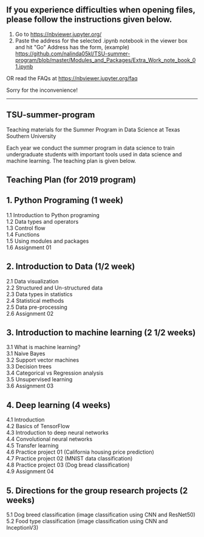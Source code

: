 ## If you experience difficulties when opening files, please follow the instructions given below.
1. Go to https://nbviewer.jupyter.org/
2. Paste the address for the selected .ipynb notebook in the viewer box and hit "Go"
   Address has the form, (example)
   https://github.com/nalinda05kl/TSU-summer-program/blob/master/Modules_and_Packages/Extra_Work_note_book_01.ipynb

OR read the FAQs at https://nbviewer.jupyter.org/faq

Sorry for the inconvenience!
__________________________________________________________________________________________________________
## TSU-summer-program
Teaching materials for the Summer Program in Data Science at Texas Southern University

Each year we conduct the summer program in data science to train undergraduate students with important tools used in data science and machine learning. The teaching plan is given below. 

## Teaching Plan (for 2019 program)

## 1. Python Programing (1 week)
1.1 Introduction to Python programing <br>
1.2 Data types and operators <br>
1.3 Control flow <br> 
1.4 Functions <br>
1.5 Using modules and packages <br>
1.6 Assignment 01 <br>
## 2. Introduction to Data (1/2 week)
2.1 Data visualization <br>
2.2 Structured and Un-structured data <br>
2.3 Data types in statistics <br>
2.4 Statistical methods <br>
2.5 Data pre-processing <br>
2.6 Assignment 02 <br>
## 3. Introduction to machine learning (2 1/2 weeks)
3.1 What is machine learning? <br>
3.1 Naive Bayes <br>
3.2 Support vector machines <br>
3.3 Decision trees <br>
3.4 Categorical vs Regression analysis <br>
3.5 Unsupervised learning <br>
3.6 Assignment 03 <br>
## 4. Deep learning (4 weeks)
4.1 Introduction <br>
4.2 Basics of TensorFlow <br>
4.3 Introduction to deep neural networks <br>
4.4 Convolutional neural networks <br>
4.5 Transfer learning <br>
4.6 Practice project 01 (California housing price prediction) <br>
4.7 Practice project 02 (MNIST data classification) <br>
4.8 Practice project 03 (Dog bread classification) <br>
4.9 Assignment 04 <br>
## 5. Directions for the group research projects (2 weeks)
5.1 Dog breed classification (image classification using CNN and ResNet50) <br>
5.2 Food type classification (image classification using CNN and InceptionV3) <br>


